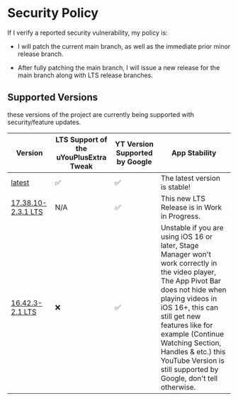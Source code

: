 # Security Policy
If I verify a reported security vulnerability, my policy is:

- I will patch the current main branch, as well as the immediate prior minor release branch.

- After fully patching the main branch, I will issue a new release for the main branch along with LTS release branches.

## Supported Versions

these versions of the project are
currently being supported with security/feature updates.

| Version | LTS Support of the uYouPlusExtra Tweak | YT Version Supported by Google | App Stability        |
| ------- | -------------------------------------- | ------------------------------ | -------------------- |
| [latest](https://github.com/arichorn/uYouPlusExtra/releases/latest) | ✅ | ✅ | The latest version is stable! |
| [17.38.10-2.3.1 LTS](https://github.com/arichorn/uYouPlusExtra/releases/latest) | N/A | ✅ | This new LTS Release is in Work in Progress. |
| [16.42.3-2.1 LTS](https://github.com/arichorn/uYouPlusExtra/releases/tag/v16.42.3-2.1-F18) | ❌ | ✅ | Unstable if you are using iOS 16 or later, Stage Manager won't work correctly in the video player, The App Pivot Bar does not hide when playing videos in iOS 16+, this can still get new features like for example (Continue Watching Section, Handles & etc.) this YouTube Version is still supported by Google, don't tell otherwise. |
